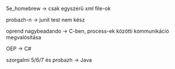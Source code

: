 5e_homebrew -> csak egyszerű xml file-ok

probazh-n -> junit test nem kész

oprend nagybeadando -> C-ben, process-ek közötti kommunikáció megvalósítása

OEP -> C#

szorgalmi 5/6/7 és probazh -> Java
